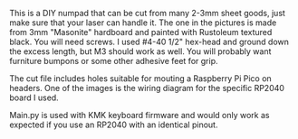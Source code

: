 This is a DIY numpad that can be cut from many 2-3mm sheet goods, just make sure that your laser can handle it.  The one in the pictures is made from 3mm "Masonite" hardboard and painted with Rustoleum textured black. You will need screws.  I used #4-40 1/2" hex-head and ground down the excess length, but M3 should work as well.  You will probably want furniture bumpons or some other adhesive feet for grip.

The cut file includes holes suitable for mouting a Raspberry Pi Pico on headers.  One of the images is the wiring diagram for the specific RP2040 board I used.

Main.py is used with KMK keyboard firmware and would only work as expected if you use an RP2040 with an identical pinout.
